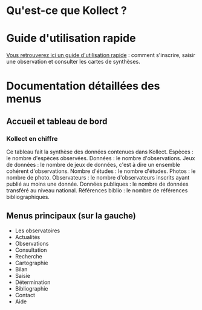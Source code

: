<!-- TITLE: Accueil -->
<!-- SUBTITLE: Bienvenu dans la documentation de Kollect -->

# Qu'est-ce que Kollect ? 


# Guide d'utilisation rapide
[Vous retrouverez ici un guide d'utilisation rapide](guide-demarrage/guide.md) : comment s'inscrire, saisir une observation et consulter les cartes de synthèses.

# Documentation détaillées des menus

## Accueil et tableau de bord

### Kollect en chiffre

Ce tableau fait la synthèse des données contenues dans Kollect.
Espèces : le nombre d'espèces observées.
Données : le nombre d'observations.
Jeux de données : le nombre de jeux de données, c'est à dire un ensemble cohérent d'observations.
Nombre d'études : le nombre d'études.
Photos : le nombre de photo.
Observateurs : le nombre d'observateurs inscrits ayant publié au moins une donnée.
Données publiques : le nombre de données transféré au niveau national.
Références biblio : le nombre de références bibliographiques.
 
## Menus principaux (sur la gauche)

* Les observatoires
* Actualités
* Observations
* Consultation
* Recherche
* Cartographie
* Bilan
* Saisie
* Détermination
* Bibliographie
* Contact
* Aide